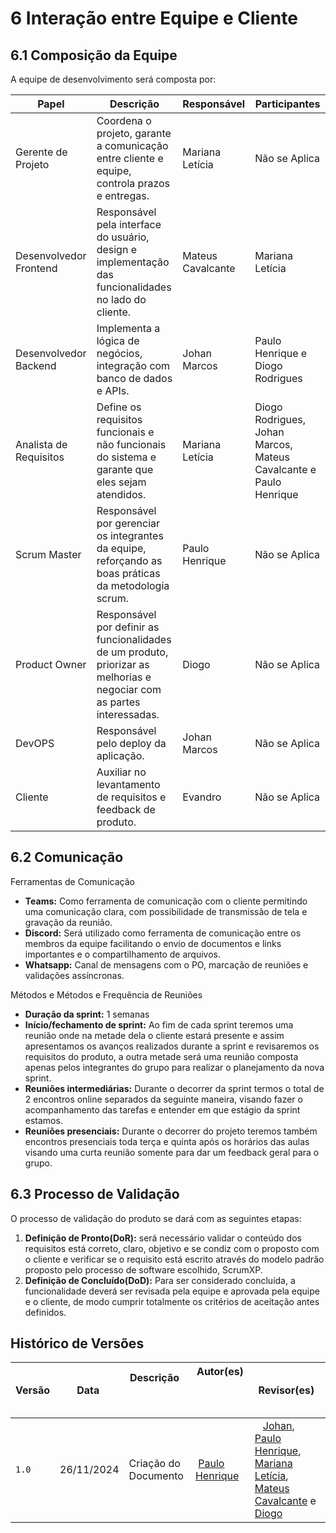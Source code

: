 # 6 Interação entre Equipe e Cliente

## 6.1 Composição da Equipe

A equipe de desenvolvimento será composta por:

| Papel | Descrição | Responsável | Participantes |
| --- | --- | --- | --- |
| Gerente de Projeto | Coordena o projeto, garante a comunicação entre cliente e equipe, controla prazos e entregas. | Mariana Letícia | Não se Aplica |
| Desenvolvedor Frontend | Responsável pela interface do usuário, design e implementação das funcionalidades no lado do cliente. | Mateus Cavalcante | Mariana Letícia |
| Desenvolvedor Backend | Implementa a lógica de negócios, integração com banco de dados e APIs. | Johan Marcos | Paulo Henrique e Diogo Rodrigues |
| Analista de Requisitos | Define os requisitos funcionais e não funcionais do sistema e garante que eles sejam atendidos. | Mariana Letícia | Diogo Rodrigues, Johan Marcos, Mateus Cavalcante e Paulo Henrique |
| Scrum Master | Responsável por gerenciar os integrantes da equipe, reforçando as boas práticas da metodologia scrum. | Paulo Henrique | Não se Aplica |
| Product Owner | Responsável por definir as funcionalidades de um produto, priorizar as melhorias e negociar com as partes interessadas. | Diogo | Não se Aplica |
| DevOPS | Responsável pelo deploy da aplicação. | Johan Marcos | Não se Aplica |
| Cliente | Auxiliar no levantamento de requisitos e feedback de produto. | Evandro | Não se Aplica |

## 6.2 Comunicação

Ferramentas de Comunicação

- **Teams:** Como ferramenta de comunicação com o cliente permitindo uma comunicação clara, com possibilidade de transmissão de tela e gravação da reunião.
- **Discord:** Será utilizado como ferramenta de comunicação entre os membros da equipe facilitando o envio de documentos e links importantes e o compartilhamento de arquivos.
- **Whatsapp:** Canal de mensagens com o PO, marcação de reuniões e validações assíncronas.

Métodos e Métodos e Frequência de Reuniões

- **Duração da sprint:** 1 semanas
- **Início/fechamento de sprint:** Ao fim de cada sprint teremos uma reunião onde na metade dela o cliente estará presente e assim apresentamos os avanços realizados durante a sprint e revisaremos os requisitos do produto, a outra metade será uma reunião composta apenas pelos integrantes do grupo para realizar o planejamento da nova sprint.
- **Reuniões intermediárias:** Durante o decorrer da sprint termos o total de 2 encontros online separados da seguinte maneira, visando fazer o acompanhamento das tarefas e entender em que estágio da sprint estamos.
- **Reuniões presenciais:** Durante o decorrer do projeto teremos também encontros presenciais toda terça e quinta após os horários das aulas visando uma curta reunião somente para dar um feedback geral para o grupo.

## 6.3 Processo de Validação

O processo de validação do produto se dará com as seguintes etapas:

1. **Definição de Pronto(DoR):** será necessário validar o conteúdo dos requisitos está correto, claro, objetivo e se condiz com o proposto com o cliente e verificar se o requisito está escrito através do modelo padrão proposto pelo processo de software escolhido, ScrumXP.
2. **Definição de Concluído(DoD):** Para ser considerado concluída, a funcionalidade deverá ser revisada pela equipe e aprovada pela equipe e o cliente, de modo cumprir totalmente os critérios de aceitação antes definidos.

## Histórico de Versões

| Versão |    Data     | Descrição                                 | Autor(es)                                        | Revisor(es)                                        |
| ------ | :---------: | ----------------------------------------- | ------------------------------------------------ | ----------------------------------------------------------------------------------------------------------------------------------------------------------------------------------------------------------------------------------------------------- |
| `1.0`  | 26/11/2024  | Criação do Documento                      |  [Paulo Henrique](https://github.com/Nanashii76) |    [Johan](https://github.com/johan-rocha), [Paulo Henrique](https://github.com/Nanashii76), [Mariana Letícia](https://github.com/Marianannn), [Mateus Cavalcante](https://github.com/mateuscavati) e [Diogo](https://github.com/Diogo-Barboza)       |

